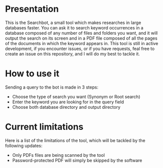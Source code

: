 # Presentation

This is the Searchbot, a small tool which makes researches in large databases faster. You can ask it to search keyword occurrences in a database composed of any number of files and folders you want, and it will output the search on its screen and in a PDF file composed of all the pages of the documents in which the keyword appears in.
This tool is still in active development, if you encounter issues, or if you have requests, feal free to create an issue on this repository, and I will do my best to tackle it.

# How to use it

Sending a query to the bot is made in 3 steps:
- Choose the type of search you want (Synonym or Root search)
- Enter the keyword you are looking for in the query field
- Choose both database directory and output directory

# Current limitations

Here is a list of the limitations of the tool, which will be tackled by the following updates:
- Only PDFs files are being scanned by the tool
- Password-protected PDF will simply be skipped by the software
